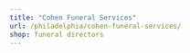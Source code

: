 ```yaml
---
title: "Cohen Funeral Services"
url: /philadelphia/cohen-funeral-services/
shop: funeral directors
---
```

